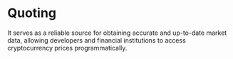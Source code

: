 # Quoting

It serves as a reliable source for obtaining accurate and up-to-date market data, allowing developers and financial institutions to access cryptocurrency prices programmatically.